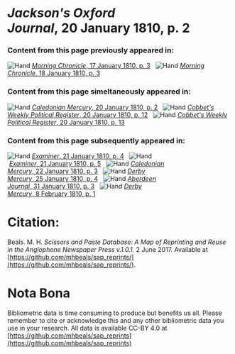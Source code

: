 # *Jackson's Oxford Journal*, 20 January 1810, p. 2  
  
### Content from this page previously appeared in:  
![Hand](http://scissorsandpaste.net/wp-content/uploads/2017/06/smallhandpointer.png) [*Morning Chronicle*, 17 January 1810, p. 3](https://mhbeals.github.io/sap_html/Morning-Chronicle/Morning-Chronicle-17-January-1810-p-3)  
![Hand](http://scissorsandpaste.net/wp-content/uploads/2017/06/smallhandpointer.png) [*Morning Chronicle*, 18 January 1810, p. 3](https://mhbeals.github.io/sap_html/Morning-Chronicle/Morning-Chronicle-18-January-1810-p-3)  
  
### Content from this page simeltaneously appeared in:  
![Hand](http://scissorsandpaste.net/wp-content/uploads/2017/06/smallhandpointer.png) [*Caledonian Mercury*, 20 January 1810, p. 2](https://mhbeals.github.io/sap_html/Caledonian-Mercury/Caledonian-Mercury-20-January-1810-p-2)  
![Hand](http://scissorsandpaste.net/wp-content/uploads/2017/06/smallhandpointer.png) [*Cobbet's Weekly Political Register*, 20 January 1810, p. 12](https://mhbeals.github.io/sap_html/Cobbet's-Weekly-Political-Register/Cobbet's-Weekly-Political-Register-20-January-1810-p-12)  
![Hand](http://scissorsandpaste.net/wp-content/uploads/2017/06/smallhandpointer.png) [*Cobbet's Weekly Political Register*, 20 January 1810, p. 13](https://mhbeals.github.io/sap_html/Cobbet's-Weekly-Political-Register/Cobbet's-Weekly-Political-Register-20-January-1810-p-13)  
  
### Content from this page subsequently appeared in:  
![Hand](http://scissorsandpaste.net/wp-content/uploads/2017/06/smallhandpointer.png) [*Examiner*, 21 January 1810, p. 4](https://mhbeals.github.io/sap_html/Examiner/Examiner-21-January-1810-p-4)  
![Hand](http://scissorsandpaste.net/wp-content/uploads/2017/06/smallhandpointer.png) [*Examiner*, 21 January 1810, p. 5](https://mhbeals.github.io/sap_html/Examiner/Examiner-21-January-1810-p-5)  
![Hand](http://scissorsandpaste.net/wp-content/uploads/2017/06/smallhandpointer.png) [*Caledonian Mercury*, 22 January 1810, p. 3](https://mhbeals.github.io/sap_html/Caledonian-Mercury/Caledonian-Mercury-22-January-1810-p-3)  
![Hand](http://scissorsandpaste.net/wp-content/uploads/2017/06/smallhandpointer.png) [*Derby Mercury*, 25 January 1810, p. 4](https://mhbeals.github.io/sap_html/Derby-Mercury/Derby-Mercury-25-January-1810-p-4)  
![Hand](http://scissorsandpaste.net/wp-content/uploads/2017/06/smallhandpointer.png) [*Aberdeen Journal*, 31 January 1810, p. 3](https://mhbeals.github.io/sap_html/Aberdeen-Journal/Aberdeen-Journal-31-January-1810-p-3)  
![Hand](http://scissorsandpaste.net/wp-content/uploads/2017/06/smallhandpointer.png) [*Derby Mercury*, 8 February 1810, p. 1](https://mhbeals.github.io/sap_html/Derby-Mercury/Derby-Mercury-8-February-1810-p-1)  


# Citation: 

Beals. M. H. *Scissors and Paste Database: A Map of Reprinting and Reuse in the Anglophone Newspaper Press v.1.0.1.* 2 June 2017. Available at [https://github.com/mhbeals/sap_reprints/](https://github.com/mhbeals/sap_reprints/). 

# Nota Bona

Bibliometric data is time consuming to produce but benefits us all. Please remember to cite or acknowledge this and any other bibliometric data you use in your research. All data is available CC-BY 4.0 at [https://github.com/mhbeals/sap_reprints](https://github.com/mhbeals/sap_reprints)